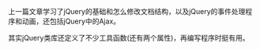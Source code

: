 上一篇文章学习了jQuery的基础和怎么修改文档结构，以及jQuery的事件处理程序和动画，还包括jQuery中的Ajax。

其实jQuery类库还定义了不少工具函数(还有两个属性)，再编写程序时挺有用。